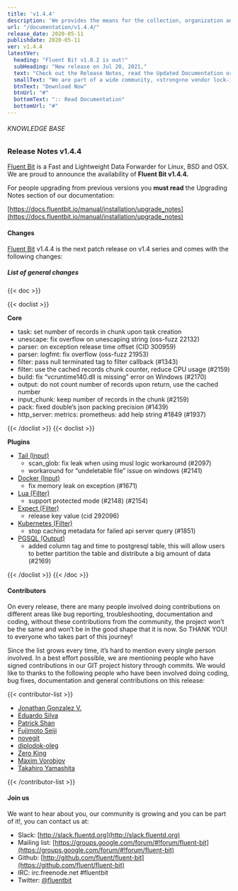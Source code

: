 ```yaml
---
title: 'v1.4.4'
description: 'We provides the means for the collection, organization and computerized retrieval of knowledgeand Lightweight Data Forwarder for Linux, BSD and OSX. We are proud to announce the availability of Fluent Bit v1.4.4.'
url: "/documentation/v1.4.4/"
release_date: 2020-05-11
publishdate: 2020-05-11
ver: v1.4.4
latestVer:
  heading: "Fluent Bit v1.8.2 is out!"
  subHeading: "New release on Jul 20, 2021,"
  text: "Check out the Release Notes, read the Updated Documentation or jump directly to the Downloads Section."
  smallText: "We are part of a wide community, <strong>no vendor lock-in.</strong>"
  btnText: "Download Now"
  btnUrl: "#"
  bottomText: ":: Read Documentation"
  bottomUrl: "#"
---
```


###### KNOWLEDGE BASE

### Release Notes v1.4.4

[Fluent Bit](https://fluentbit.io/) is a Fast and Lightweight Data Forwarder for Linux, BSD and OSX. We are proud to announce the availability of **Fluent Bit v1.4.4.**

For people upgrading from previous versions you **must read** the Upgrading Notes section of our documentation:

[https://docs.fluentbit.io/manual/installation/upgrade_notes](https://docs.fluentbit.io/manual/installation/upgrade_notes)

#### Changes

[Fluent Bit](https://fluentbit.io) v1.4.4 is the next patch release on v1.4 series and comes with the following changes:

##### List of general changes

{{< doc >}}

{{< doclist >}}

**Core**

* task: set number of records in chunk upon task creation
* unescape: fix overflow on unescaping string (oss-fuzz 22132)
* parser: on exception release time offset (CID 300959)
* parser: logfmt: fix overflow (oss-fuzz 21953)
* filter: pass null terminated tag to filter callback (#1343)
* filter: use the cached records chunk counter, reduce CPU usage (#2159)
* build: fix “vcruntime140.dll is missing” error on Windows (#2170)
* output: do not count number of records upon return, use the cached number
* input_chunk: keep number of records in the chunk (#2159)
* pack: fixed double’s json packing precision (#1439)
* http_server: metrics: prometheus: add help string #1849 (#1937)

{{< /doclist >}}
{{< doclist >}}

**Plugins**

* [Tail (Input)](https://docs.fluentbit.io/manual/pipeline/inputs/tail/)
  * scan_glob: fix leak when using musl logic workaround (#2097)
  * workaround for “undeletable file” issue on windows (#2141)
* [Docker (Input)](https://docs.fluentbit.io/manual/pipeline/inputs/docker/)
  * fix memory leak on exception (#1671)
* [Lua (Filter)](https://docs.fluentbit.io/manual/pipeline/filters/lua/)
  * support protected mode (#2148) (#2154)
* [Expect (Filter)](https://docs.fluentbit.io/manual/pipeline/filters/expect/)
  * release key value (cid 292096)
* [Kubernetes (Filter)](https://docs.fluentbit.io/manual/pipeline/filters/kubernetes/)
  * stop caching metadata for failed api server query (#1851)
* [PGSQL (Output)](https://docs.fluentbit.io/manual/pipeline/outputs/pgsql/)
  * added column tag and time to postgresql table, this will allow users to better partition the table and distribute a big amount of data (#2169)

{{< /doclist >}}
{{< /doc >}}

#### Contributors

On every release, there are many people involved doing contributions on different areas like bug reporting, troubleshooting, documentation and coding, without these contributions from the community, the project won’t be the same and won’t be in the good shape that it is now. So THANK YOU! to everyone who takes part of this journey!

Since the list grows every time, it’s hard to mention every single person involved. In a best effort possible, we are mentioning people who have signed contributions in our GIT project history through commits. We would like to thanks to the following people who have been involved doing coding, bug fixes, documentation and general contributions on this release:

{{< contributor-list >}}

* [Jonathan Gonzalez V.](https://github.com/sxd)
* [Eduardo Silva](https://github.com/edsiper)
* [Patrick Shan](https://github.com/patrickshan)
* [Fujimoto Seiji](https://github.com/fujimotos)
* [novegit](https://github.com/novegit)
* [diplodok-oleg](https://github.com/novegit)
* [Zero King](https://github.com/l2dy)
* [Maxim Vorobjov](https://github.com/dunnock)
* [Takahiro Yamashita](https://github.com/nokute78)

{{< /contributor-list >}}

#### Join us

We want to hear about you, our community is growing and you can be part of it!, you can contact us at:

* Slack: [http://slack.fluentd.org](http://slack.fluentd.org)
* Mailing list: [https://groups.google.com/forum/#!forum/fluent-bit](https://groups.google.com/forum/#!forum/fluent-bit)
* Github: [http://github.com/fluent/fluent-bit](https://github.com/fluent/fluent-bit)
* IRC: irc.freenode.net #fluentbit
* Twitter: [@fluentbit](https://twitter.com/fluentbit)